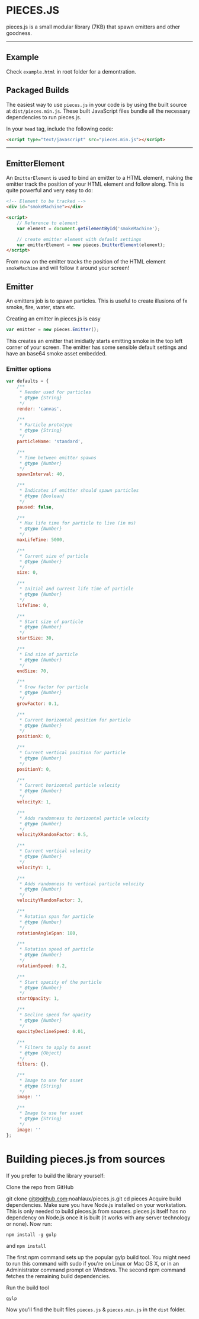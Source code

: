 # PIECES.JS
pieces.js is a small modular library (7KB) that spawn emitters and other goodness.

---

## Example

Check `example.html` in root folder for a demontration.

## Packaged Builds
The easiest way to use `pieces.js` in your code is by using the built source at `dist/pieces.min.js`. These built JavaScript files bundle all the necessary dependencies to run pieces.js.

In your `head` tag, include the following code:
```html
<script type="text/javascript" src="pieces.min.js"></script>
```

----

## EmitterElement

An `EmitterElement` is used to bind an emitter to a HTML element, making the emitter track the position of your HTML element and follow along. This is quite powerful and very easy to do:

```html
<!-- Element to be tracked -->
<div id="smokeMachine"></div>

<script>
    // Reference to element
    var element = document.getElementById('smokeMachine');

    // create emitter element with default settings
    var emitterElement = new pieces.EmitterElement(element);
</script>
```

From now on the emitter tracks the position of the HTML element `smokeMachine` and will follow it around your screen!


## Emitter
An emitters job is to spawn particles. This is useful to create illusions of fx smoke, fire, water, stars etc.

Creating an emitter in pieces.js is easy
```js
var emitter = new pieces.Emitter();
```
This creates an emitter that imidiatly starts emitting smoke in the top left corner of your screen. The emitter has some sensible default settings and have an base64 smoke asset embedded.

### Emitter options
```js
var defaults = {
    /**
     * Render used for particles
     * @type {String}
     */
    render: 'canvas',

    /**
     * Particle prototype
     * @type {String}
     */
    particleName: 'standard',

    /**
     * Time between emitter spawns
     * @type {Number}
     */
    spawnInterval: 40,

    /**
     * Indicates if emitter should spawn particles
     * @type {Boolean}
     */
    paused: false,

    /**
     * Max life time for particle to live (in ms)
     * @type {Number}
     */
    maxLifeTime: 5000,

    /**
     * Current size of particle
     * @type {Number}
     */
    size: 0,

    /**
     * Initial and current life time of particle
     * @type {Number}
     */
    lifeTime: 0,

    /**
     * Start size of particle
     * @type {Number}
     */
    startSize: 30,

    /**
     * End size of particle
     * @type {Number}
     */
    endSize: 70,

    /**
     * Grow factor for particle
     * @type {Number}
     */
    growFactor: 0.1,

    /**
     * Current horizontal position for particle
     * @type {Number}
     */
    positionX: 0,

    /**
     * Current vertical position for particle
     * @type {Number}
     */
    positionY: 0,

    /**
     * Current horizontal particle velocity
     * @type {Number}
     */
    velocityX: 1,

    /**
     * Adds randomness to horizontal particle velocity
     * @type {Number}
     */
    velocityXRandomFactor: 0.5,

    /**
     * Current vertical velocity
     * @type {Number}
     */
    velocityY: 1,

    /**
     * Adds randomness to vertical particle velocity
     * @type {Number}
     */
    velocityYRandomFactor: 3,

    /**
     * Rotation span for particle
     * @type {Number}
     */
    rotationAngleSpan: 180,

    /**
     * Rotation speed of particle
     * @type {Number}
     */
    rotationSpeed: 0.2,

    /**
     * Start opacity of the particle
     * @type {Number}
     */
    startOpacity: 1,

    /**
     * Decline speed for opacity
     * @type {Number}
     */
    opacityDeclineSpeed: 0.01,

    /**
     * Filters to apply to asset
     * @type {Object}
     */
    filters: {},

    /**
     * Image to use for asset
     * @type {String}
     */
    image: ''

    /**
     * Image to use for asset
     * @type {String}
     */
    image: ''
};
```

# Building pieces.js from sources

If you prefer to build the library yourself:

Clone the repo from GitHub

git clone git@github.com:noahlaux/pieces.js.git
cd pieces
Acquire build dependencies. Make sure you have Node.js installed on your workstation. This is only needed to build pieces.js from sources. pieces.js itself has no dependency on Node.js once it is built (it works with any server technology or none). Now run:

`npm install -g gulp`

and
`npm install`

The first npm command sets up the popular gylp build tool. You might need to run this command with sudo if you're on Linux or Mac OS X, or in an Administrator command prompt on Windows. The second npm command fetches the remaining build dependencies.

Run the build tool

`gylp`

Now you'll find the built files `pieces.js` & `pieces.min.js` in the `dist` folder.
